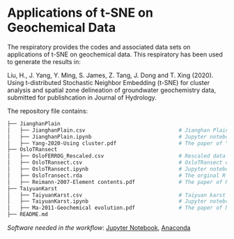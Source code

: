 # Applications of t-SNE on Geochemical Data

The respiratory provides the codes and associated data sets on applications of t-SNE on geochemical data. This respiratory has been used to generate the results in: 

Liu, H., J. Yang, Y. Ming, S. James, Z. Tang, J. Dong and T. Xing (2020). Using t-distributed Stochastic Neighbor Embedding (t-SNE) for cluster analysis and spatial zone delineation of groundwater geochemistry data, submitted for publishcation in Journal of Hydrology. 

The repository file contains:

```bash
├── JianghanPlain                                         
│   ├── JianghanPlain.csv                              # Jianghan Plain groundwater data set 
│   ├── JianghanPlain.ipynb                            # Jupyter notebook in Python to generate the results
│   ├── Yang-2020-Using cluster.pdf                    # The paper of Yang et al. (2020)
├── OsloTRansect
│   ├── OsloFERROG_Rescaled.csv                        # Rescaled data for samples of plant materials FER and ROG 
│   ├── OsloTRansect.csv                               # OsloTRansect data set 
│   ├── OsloTRansect.ipynb                             # Jupyter notebook in Python to generate the results
│   ├── OsloTransect.rda                               # The orginal R data downloaded from R package "rrcov"
│   ├── Reimann-2007-Element contents.pdf              # The paper of Reimann et al. (2007)
├── TaiyuanKarst
│   ├── TaiyuanKarst.csv                               # Taiyuan karst water data set 
│   ├── TaiyuanKarst.ipynb                             # Jupyter notebook in Python to generate the results
│   ├── Ma-2011-Geochemical evolution.pdf              # The paper of Ma et al. (2011)
├── README.md         
```

*Software needed in the workflow*: [Jupyter Notebook](https://jupyter.org), [Anaconda](https://www.anaconda.com)
